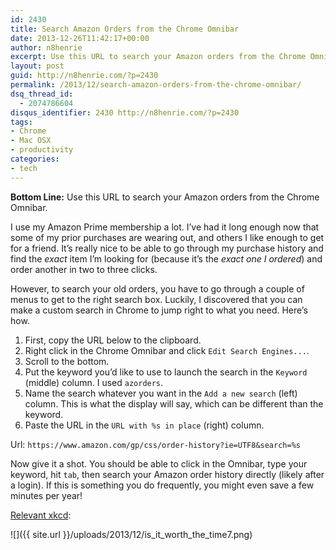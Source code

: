 ```yaml
---
id: 2430
title: Search Amazon Orders from the Chrome Omnibar
date: 2013-12-26T11:42:17+00:00
author: n8henrie
excerpt: Use this URL to search your Amazon orders from the Chrome Omnibar.
layout: post
guid: http://n8henrie.com/?p=2430
permalink: /2013/12/search-amazon-orders-from-the-chrome-omnibar/
dsq_thread_id:
  - 2074786604
disqus_identifier: 2430 http://n8henrie.com/?p=2430
tags:
- Chrome
- Mac OSX
- productivity
categories:
- tech
---
```

**Bottom Line:** Use this URL to search your Amazon orders from the Chrome Omnibar.<!--more-->

I use my Amazon Prime membership a lot. I’ve had it long enough now that some of my prior purchases are wearing out, and others I like enough to get for a friend. It’s really nice to be able to go through my purchase history and find the _exact_ item I’m looking for (because it’s the _exact one I ordered_) and order another in two to three clicks.

However, to search your old orders, you have to go through a couple of menus to get to the right search box. Luckily, I discovered that you can make a custom search in Chrome to jump right to what you need. Here’s how.

  1. First, copy the URL below to the clipboard.
  2. Right click in the Chrome Omnibar and click `Edit Search Engines...`.
  3. Scroll to the bottom.
  4. Put the keyword you’d like to use to launch the search in the `Keyword` (middle) column. I used `azorders`.
  5. Name the search whatever you want in the `Add a new search` (left) column. This is what the display will say, which can be different than the keyword.
  6. Paste the URL in the `URL with %s in place` (right) column.

Url: `https://www.amazon.com/gp/css/order-history?ie=UTF8&search=%s`

Now give it a shot. You should be able to click in the Omnibar, type your keyword, hit `tab`, then search your Amazon order history directly (likely after a login). If this is something you do frequently, you might even save a few minutes per year!

<a href="http://xkcd.com/1205/" target="_blank">Relevant xkcd</a>: 


![]({{ site.url }}/uploads/2013/12/is_it_worth_the_time7.png)